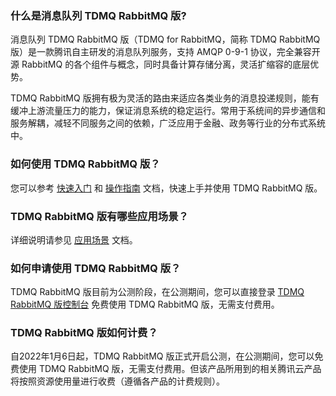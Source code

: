 ### 什么是消息队列 TDMQ RabbitMQ 版?
消息队列 TDMQ RabbitMQ 版（TDMQ for RabbitMQ，简称 TDMQ RabbitMQ 版）是一款腾讯自主研发的消息队列服务，支持 AMQP 0-9-1 协议，完全兼容开源 RabbitMQ 的各个组件与概念，同时具备计算存储分离，灵活扩缩容的底层优势。

TDMQ RabbitMQ 版拥有极为灵活的路由来适应各类业务的消息投递规则，能有缓冲上游流量压力的能力，保证消息系统的稳定运行。常用于系统间的异步通信和服务解耦，减轻不同服务之间的依赖，广泛应用于金融、政务等行业的分布式系统中。

### 如何使用 TDMQ RabbitMQ 版？
您可以参考 [快速入门](https://cloud.tencent.com/document/product/1495/61829) 和 [操作指南](https://cloud.tencent.com/document/product/1495/61832) 文档，快速上手并使用 TDMQ RabbitMQ 版。

### TDMQ RabbitMQ 版有哪些应用场景？
详细说明请参见 [应用场景](https://cloud.tencent.com/document/product/1495/61822) 文档。

### 如何申请使用 TDMQ RabbitMQ 版？
TDMQ RabbitMQ 版目前为公测阶段，在公测期间，您可以直接登录 [TDMQ RabbitMQ 版控制台](https://console.cloud.tencent.com/tdmq/rabbit-cluster) 免费使用 TDMQ RabbitMQ 版，无需支付费用。

### TDMQ RabbitMQ 版如何计费？
自2022年1月6日起，TDMQ RabbitMQ 版正式开启公测，在公测期间，您可以免费使用 TDMQ RabbitMQ 版，无需支付费用。但该产品所用到的相关腾讯云产品将按照资源使用量进行收费（遵循各产品的计费规则）。

